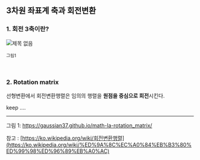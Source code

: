 ## 3차원 좌표계 축과 회전변환

### 1. 회전 3축이란?

![제목 없음](https://user-images.githubusercontent.com/89068148/189534461-f5e26cb7-11de-4088-bb53-0eb6086a9257.png)

<small>그림1</small>

<br>

### 2. Rotation matrix

선형변환에서 회전변환행렬은 임의의 행렬을 **원점을 중심으로 회전**시킨다.



keep ....







---

그림 1: https://gaussian37.github.io/math-la-rotation_matrix/

참고 : [https://ko.wikipedia.org/wiki/회전변환행렬](https://ko.wikipedia.org/wiki/%ED%9A%8C%EC%A0%84%EB%B3%80%ED%99%98%ED%96%89%EB%A0%AC)

